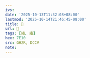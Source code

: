 ```yaml
---
ivs:
date: '2025-10-13T11:32:08+08:00'
lastmod: '2025-10-14T21:46:45-08:00'
title: 󰫷
url: 󰫷
tags: [縐, 縐]
hex: 7E10
src: GHZR, DCCV
note:
---
```

